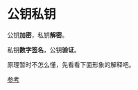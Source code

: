 # 公钥私钥

公钥**加密**，私钥**解密**。

私钥**数字签名**，公钥**验证**。

原理暂时不怎么懂，先看看下面形象的解释吧。

[参考](http://blog.csdn.net/21aspnet/article/details/7249401)